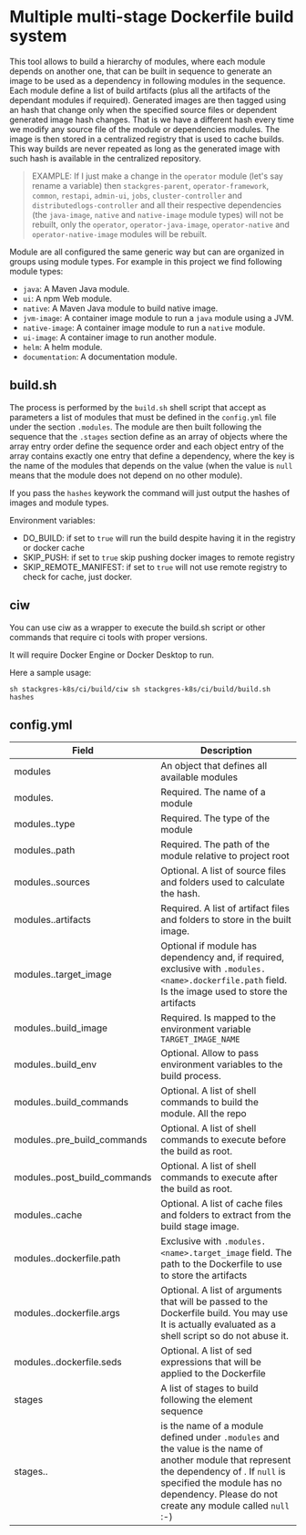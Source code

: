 # Multiple multi-stage Dockerfile build system

This tool allows to build a hierarchy of modules, where each module depends on
 another one, that can be built in sequence to generate an image to be used as a dependency in
 following modules in the sequence. Each module define a list of build artifacts (plus all the
 artifacts of the dependant modules if required). Generated images are then tagged using an hash
 that change only when the specified source files or dependent generated image hash changes. That
 is we have a different hash every time we modify any source file of the module or dependencies
 modules. The image is then stored in a centralized registry that is used to cache builds. This way
 builds are never repeated as long as the generated image with such hash is available in the
 centralized repository.

> EXAMPLE: If I just make a change in the `operator` module (let's say rename a variable) then
>  `stackgres-parent`, `operator-framework`, `common`, `restapi`, `admin-ui`, `jobs`,
>  `cluster-controller` and `distributedlogs-controller` and all their respective dependencies
>  (the `java-image`, `native` and `native-image` module types) will not be rebuilt, only the
>  `operator`, `operator-java-image`, `operator-native` and `operator-native-image` modules will be
>  rebuilt.

Module are all configured the same generic way but can are organized in groups using module types.
 For example in this project we find following module types:

* `java`: A Maven Java module.
* `ui`: A npm Web module.
* `native`: A Maven Java module to build native image.
* `jvm-image`: A container image module to run a `java` module using a JVM.
* `native-image`: A container image module to run a `native` module.
* `ui-image`: A container image to run another module.
* `helm`: A helm module.
* `documentation`: A documentation module.

## build.sh

The process is performed by the `build.sh` shell script that accept as parameters a list of modules
 that must be defined in the `config.yml` file under the section `.modules`. The module are then
 built following the sequence that the `.stages` section define as an array of objects where the
 array entry order define the sequence order and each object entry of the array contains exactly
 one entry that define a dependency, where the key is the name of the modules that depends on the
 value (when the value is `null` means that the module does not depend on no other module).

If you pass the `hashes` keywork the command will just output the hashes of images and module types.

Environment variables:

* DO_BUILD: if set to `true` will run the build despite having it in the registry or docker cache
* SKIP_PUSH: if set to `true` skip pushing docker images to remote registry
* SKIP_REMOTE_MANIFEST: if set to `true` will not use remote registry to check for cache, just docker.

## ciw

You can use ciw as a wrapper to execute the build.sh script or other commands that require ci tools with proper versions.

It will require Docker Engine or Docker Desktop to run.

Here a sample usage:

```
sh stackgres-k8s/ci/build/ciw sh stackgres-k8s/ci/build/build.sh hashes
```

## config.yml

| Field | Description |
|-------|-------------|
| modules | An object that defines all available modules |
| modules.<name> | Required. The name of a module |
| modules.<name>.type | Required. The type of the module |
| modules.<name>.path | Required. The path of the module relative to project root |
| modules.<name>.sources | Optional. A list of source files and folders used to calculate the hash. |
| modules.<name>.artifacts | Required. A list of artifact files and folders to store in the built image. |
| modules.<name>.target_image | Optional if module has dependency and, if required, exclusive with `.modules.<name>.dockerfile.path` field. Is the image used to store the artifacts |
| modules.<name>.build_image | Required. Is mapped to the environment variable `TARGET_IMAGE_NAME` |
| modules.<name>.build_env | Optional. Allow to pass environment variables to the build process. |
| modules.<name>.build_commands | Optional. A list of shell commands to build the module. All the repo |
| modules.<name>.pre_build_commands | Optional. A list of shell commands to execute before the build as root. |
| modules.<name>.post_build_commands | Optional. A list of shell commands to execute after the build as root. |
| modules.<name>.cache | Optional. A list of cache files and folders to extract from the build stage image. |
| modules.<name>.dockerfile.path | Exclusive with `.modules.<name>.target_image` field. The path to the Dockerfile to use to store the artifacts |
| modules.<name>.dockerfile.args | Optional. A list of arguments that will be passed to the Dockerfile build. You may use It is actually evaluated as a shell script so do not abuse it. |
| modules.<name>.dockerfile.seds | Optional. A list of sed expressions that will be applied to the Dockerfile |
| stages | A list of stages to build following the element sequence |
| stages.<index>.<module name> | <module name> is the name of a module defined under `.modules` and the value is the name of another module that represent the dependency of <module name>. If `null` is specified the module has no dependency. Please do not create any module called `null` :-) |


